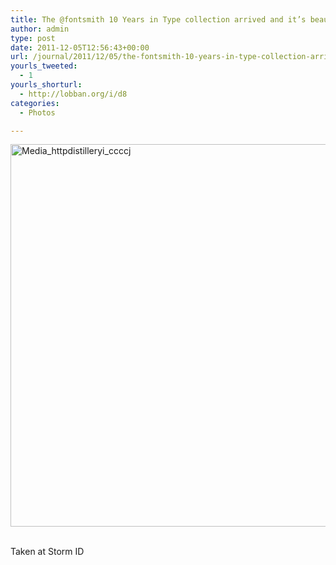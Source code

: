 ```yaml
---
title: The @fontsmith 10 Years in Type collection arrived and it’s beautiful.
author: admin
type: post
date: 2011-12-05T12:56:43+00:00
url: /journal/2011/12/05/the-fontsmith-10-years-in-type-collection-arrived-and-its-beautiful/
yourls_tweeted:
  - 1
yourls_shorturl:
  - http://lobban.org/i/d8
categories:
  - Photos

---
```

<div class='posterous_autopost'>
  <a href="http://instagr.am/p/XflWv/"></p> 
  
  <div class='p_embed p_image_embed'>
    <a href="http://getfile2.posterous.com/getfile/files.posterous.com/nonimage/BcpbyntkgHypmrwxkhtzinibxydhffqBIHdstqAnEyqhCJvByvqmaBoHeCBd/media_httpdistilleryi_CCccj.jpg.scaled1000.jpg"><img alt="Media_httpdistilleryi_ccccj" height="612" src="http://getfile2.posterous.com/getfile/files.posterous.com/nonimage/BcpbyntkgHypmrwxkhtzinibxydhffqBIHdstqAnEyqhCJvByvqmaBoHeCBd/media_httpdistilleryi_CCccj.jpg.scaled1000.jpg" width="612" /></a>
  </div>
  
  <p>
    </a><br />Taken at Storm ID</div>